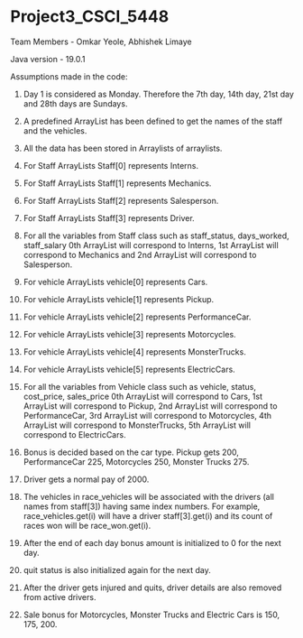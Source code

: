 # Project3_CSCI_5448

Team Members - Omkar Yeole, Abhishek Limaye

Java version - 19.0.1

Assumptions made in the code:

1) Day 1 is considered as Monday. Therefore the 7th day, 14th day, 21st day and 28th days are Sundays.

2) A predefined ArrayList has been defined to get the names of the staff and the vehicles.

3) All the data has been stored in Arraylists of arraylists.

4) For Staff ArrayLists Staff[0] represents Interns.

5) For Staff ArrayLists Staff[1] represents Mechanics.

6) For Staff ArrayLists Staff[2] represents Salesperson.

7) For Staff ArrayLists Staff[3] represents Driver.

8) For all the variables from Staff class such as staff_status, days_worked, staff_salary 0th ArrayList will correspond to Interns, 1st ArrayList will correspond to Mechanics and 2nd ArrayList will correspond to Salesperson.

9) For vehicle ArrayLists vehicle[0] represents Cars.

10) For vehicle ArrayLists vehicle[1] represents Pickup.

11) For vehicle ArrayLists vehicle[2] represents PerformanceCar.

12) For vehicle ArrayLists vehicle[3] represents Motorcycles.

13) For vehicle ArrayLists vehicle[4] represents MonsterTrucks.

14) For vehicle ArrayLists vehicle[5] represents ElectricCars.

15) For all the variables from Vehicle class such as vehicle, status, cost_price, sales_price 0th ArrayList will correspond to Cars, 1st ArrayList will correspond to Pickup, 2nd ArrayList will correspond to PerformanceCar, 3rd ArrayList will correspond to Motorcycles, 4th ArrayList will correspond to MonsterTrucks, 5th ArrayList will correspond to ElectricCars.

16) Bonus is decided based on the car type. Pickup gets 200, PerformanceCar 225, Motorcycles 250, Monster Trucks 275.

17) Driver gets a normal pay of 2000.

18) The vehicles in race_vehicles will be associated with the drivers (all names from staff[3]) having same index numbers. For example, race_vehicles.get(i) will have a driver staff[3].get(i) and its count of races won will be race_won.get(i).

19) After the end of each day bonus amount is initialized to 0 for the next day.

20) quit status is also initialized again for the next day.

21) After the driver gets injured and quits, driver details are also removed from active drivers.

22) Sale bonus for Motorcycles, Monster Trucks and Electric Cars is 150, 175, 200.
